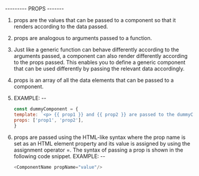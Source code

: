 --------- PROPS -------

1. props are the values that can be passed to a component so that it renders according to the data passed.
2. props are analogous to arguments passed to a function.
3. Just like a generic function can behave differently according to the arguments passed, a component can also render differently according to the props passed. This enables you to define a generic component that can be used differently by passing the relevant data accordingly.
4. props is an array of all the data elements that can be passed to a component.
5. EXAMPLE: --
   ```js
   const dummyComponent = {
   template: `<p> {{ prop1 }} and {{ prop2 }} are passed to the dummyComponent. </p>`,
   props: ['prop1', 'prop2'],
   }
   ```

6. props are passed using the HTML-like syntax where the prop name is set as an HTML element property and its value is assigned by using the assignment operator =. The syntax of passing a prop is shown in the following code snippet.
   EXAMPLE: --
   ```js
   <ComponentName propName="value"/>
   ```
